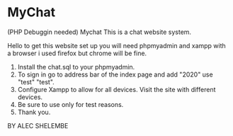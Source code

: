 # MyChat

(PHP Debuggin needed)
Mychat
This is a chat website system.

Hello to get this website set up you will need phpmyadmin and xampp with a browser i used firefox but chrome will be fine. 

1. Install the chat.sql to your phpmyadmin.
2. To sign in go to address bar of the index page and add "2020" use "test" "test".
3. Configure Xampp to allow for all devices. Visit the site with different devices.
4. Be sure to use only for test reasons.
5. Thank you.














BY ALEC SHELEMBE
